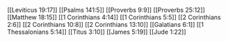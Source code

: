 [[Leviticus 19:17]]
[[Psalms 141:5]]
[[Proverbs 9:9]]
[[Proverbs 25:12]]
[[Matthew 18:15]]
[[1 Corinthians 4:14]]
[[1 Corinthians 5:5]]
[[2 Corinthians 2:6]]
[[2 Corinthians 10:8]]
[[2 Corinthians 13:10]]
[[Galatians 6:1]]
[[1 Thessalonians 5:14]]
[[Titus 3:10]]
[[James 5:19]]
[[Jude 1:22]]
